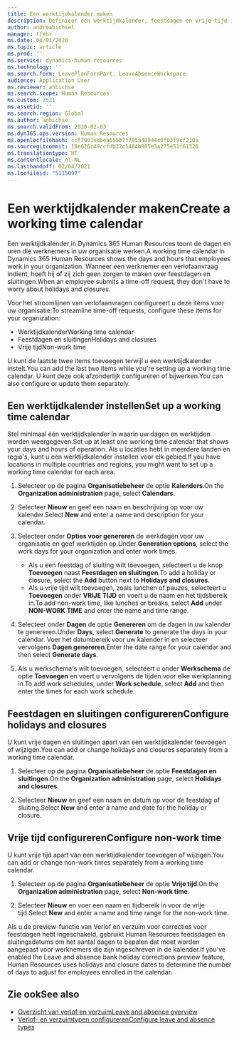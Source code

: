 ```yaml
---
title: Een werktijdkalender maken
description: Definieer een werktijdkalender, feestdagen en vrije tijd in Dynamics 365 Human Resources.
author: andreabichsel
manager: tfehr
ms.date: 04/01/2020
ms.topic: article
ms.prod: ''
ms.service: dynamics-human-resources
ms.technology: ''
ms.search.form: LeavePlanFormPart, LeaveAbsenceWorkspace
audience: Application User
ms.reviewer: anbichse
ms.search.scope: Human Resources
ms.custom: 7521
ms.assetid: ''
ms.search.region: Global
ms.author: anbichse
ms.search.validFrom: 2020-02-03
ms.dyn365.ops.version: Human Resources
ms.openlocfilehash: ccf7901ebbea655b7f795a48944c6f03f9cf210a
ms.sourcegitcommit: 18e626c49ccfdb12c1484b985e3a275e51f61320
ms.translationtype: HT
ms.contentlocale: nl-NL
ms.lasthandoff: 02/04/2021
ms.locfileid: "5115097"
---
```

# <a name="create-a-working-time-calendar"></a><span data-ttu-id="858c9-103">Een werktijdkalender maken</span><span class="sxs-lookup"><span data-stu-id="858c9-103">Create a working time calendar</span></span>

<span data-ttu-id="858c9-104">Een werktijdkalender in Dynamics 365 Human Resources toont de dagen en uren die werknemers in uw organisatie werken.</span><span class="sxs-lookup"><span data-stu-id="858c9-104">A working time calendar in Dynamics 365 Human Resources shows the days and hours that employees work in your organization.</span></span> <span data-ttu-id="858c9-105">Wanneer een werknemer een verlofaanvraag indient, hoeft hij of zij zich geen zorgen te maken over feestdagen en sluitingen.</span><span class="sxs-lookup"><span data-stu-id="858c9-105">When an employee submits a time-off request, they don't have to worry about holidays and closures.</span></span>

<span data-ttu-id="858c9-106">Voor het stroomlijnen van verlofaanvragen configureert u deze items voor uw organisatie:</span><span class="sxs-lookup"><span data-stu-id="858c9-106">To streamline time-off requests, configure these items for your organization:</span></span>

- <span data-ttu-id="858c9-107">Werktijdkalender</span><span class="sxs-lookup"><span data-stu-id="858c9-107">Working time calendar</span></span>
- <span data-ttu-id="858c9-108">Feestdagen en sluitingen</span><span class="sxs-lookup"><span data-stu-id="858c9-108">Holidays and closures</span></span>
- <span data-ttu-id="858c9-109">Vrije tijd</span><span class="sxs-lookup"><span data-stu-id="858c9-109">Non-work time</span></span>

<span data-ttu-id="858c9-110">U kunt de laatste twee items toevoegen terwijl u een werktijdkalender instelt.</span><span class="sxs-lookup"><span data-stu-id="858c9-110">You can add the last two items while you're setting up a working time calendar.</span></span> <span data-ttu-id="858c9-111">U kunt deze ook afzonderlijk configureren of bijwerken.</span><span class="sxs-lookup"><span data-stu-id="858c9-111">You can also configure or update them separately.</span></span>

## <a name="set-up-a-working-time-calendar"></a><span data-ttu-id="858c9-112">Een werktijdkalender instellen</span><span class="sxs-lookup"><span data-stu-id="858c9-112">Set up a working time calendar</span></span>

<span data-ttu-id="858c9-113">Stel minimaal één werktijdkalender in waarin uw dagen en werktijden worden weergegeven.</span><span class="sxs-lookup"><span data-stu-id="858c9-113">Set up at least one working time calendar that shows your days and hours of operation.</span></span> <span data-ttu-id="858c9-114">Als u locaties hebt in meerdere landen en regio's, kunt u een werktijdkalender instellen voor elk gebied.</span><span class="sxs-lookup"><span data-stu-id="858c9-114">If you have locations in multiple countries and regions, you might want to set up a working time calendar for each area.</span></span>

1. <span data-ttu-id="858c9-115">Selecteer op de pagina **Organisatiebeheer** de optie **Kalenders**.</span><span class="sxs-lookup"><span data-stu-id="858c9-115">On the **Organization administration** page, select **Calendars**.</span></span>

2. <span data-ttu-id="858c9-116">Selecteer **Nieuw** en geef een naam en beschrijving op voor uw kalender.</span><span class="sxs-lookup"><span data-stu-id="858c9-116">Select **New** and enter a name and description for your calendar.</span></span>

3. <span data-ttu-id="858c9-117">Selecteer onder **Opties voor genereren** de werkdagen voor uw organisatie en geef werktijden op.</span><span class="sxs-lookup"><span data-stu-id="858c9-117">Under **Generation options**, select the work days for your organization and enter work times.</span></span> 
   - <span data-ttu-id="858c9-118">Als u een feestdag of sluiting wilt toevoegen, selecteert u de knop **Toevoegen** naast **Feestdagen en sluitingen**.</span><span class="sxs-lookup"><span data-stu-id="858c9-118">To add a holiday or closure, select the **Add** button next to **Holidays and closures**.</span></span>
   - <span data-ttu-id="858c9-119">Als u vrije tijd wilt toevoegen, zoals lunchen of pauzes, selecteert u **Toevoegen** onder **VRIJE TIJD** en voert u de naam en het tijdsbereik in.</span><span class="sxs-lookup"><span data-stu-id="858c9-119">To add non-work time, like lunches or breaks, select **Add** under **NON-WORK TIME** and enter the name and time range.</span></span>

4. <span data-ttu-id="858c9-120">Selecteer onder **Dagen** de optie **Genereren** om de dagen in uw kalender te genereren.</span><span class="sxs-lookup"><span data-stu-id="858c9-120">Under **Days**, select **Generate** to generate the days in your calendar.</span></span> <span data-ttu-id="858c9-121">Voer het datumbereik voor uw kalender in en selecteer vervolgens **Dagen genereren**.</span><span class="sxs-lookup"><span data-stu-id="858c9-121">Enter the date range for your calendar and then select **Generate days**.</span></span>

5. <span data-ttu-id="858c9-122">Als u werkschema's wilt toevoegen, selecteert u onder **Werkschema** de optie **Toevoegen** en voert u vervolgens de tijden voor elke werkplanning in.</span><span class="sxs-lookup"><span data-stu-id="858c9-122">To add work schedules, under **Work schedule**, select **Add** and then enter the times for each work schedule.</span></span>

## <a name="configure-holidays-and-closures"></a><span data-ttu-id="858c9-123">Feestdagen en sluitingen configureren</span><span class="sxs-lookup"><span data-stu-id="858c9-123">Configure holidays and closures</span></span>

<span data-ttu-id="858c9-124">U kunt vrije dagen en sluitingen apart van een werktijdkalender toevoegen of wijzigen.</span><span class="sxs-lookup"><span data-stu-id="858c9-124">You can add or change holidays and closures separately from a working time calendar.</span></span>

1. <span data-ttu-id="858c9-125">Selecteer op de pagina **Organisatiebeheer** de optie **Feestdagen en sluitingen**.</span><span class="sxs-lookup"><span data-stu-id="858c9-125">On the **Organization administration** page, select **Holidays and closures**.</span></span>

2. <span data-ttu-id="858c9-126">Selecteer **Nieuw** en geef een naam en datum op voor de feestdag of sluiting.</span><span class="sxs-lookup"><span data-stu-id="858c9-126">Select **New** and enter a name and date for the holiday or closure.</span></span>

## <a name="configure-non-work-time"></a><span data-ttu-id="858c9-127">Vrije tijd configureren</span><span class="sxs-lookup"><span data-stu-id="858c9-127">Configure non-work time</span></span>

<span data-ttu-id="858c9-128">U kunt vrije tijd apart van een werktijdkalender toevoegen of wijzigen.</span><span class="sxs-lookup"><span data-stu-id="858c9-128">You can add or change non-work times separately from a working time calendar.</span></span>

1. <span data-ttu-id="858c9-129">Selecteer op de pagina **Organisatiebeheer** de optie **Vrije tijd**.</span><span class="sxs-lookup"><span data-stu-id="858c9-129">On the **Organization administration** page, select **Non-work time**.</span></span>

2. <span data-ttu-id="858c9-130">Selecteer **Nieuw** en voer een naam en tijdbereik in voor de vrije tijd.</span><span class="sxs-lookup"><span data-stu-id="858c9-130">Select **New** and enter a name and time range for the non-work time.</span></span>

<span data-ttu-id="858c9-131">Als u de preview-functie van Verlof en verzuim voor correcties voor feestdagen hebt ingeschakeld, gebruikt Human Resources feedsdagen en sluitingsdatums om het aantal dagen te bepalen dat moet worden aangepast voor werknemers die zijn ingeschreven in de kalender.</span><span class="sxs-lookup"><span data-stu-id="858c9-131">If you've enabled the Leave and absence bank holiday corrections preview feature, Human Resources uses holidays and closure dates to determine the number of days to adjust for employees enrolled in the calendar.</span></span>

## <a name="see-also"></a><span data-ttu-id="858c9-132">Zie ook</span><span class="sxs-lookup"><span data-stu-id="858c9-132">See also</span></span>

- [<span data-ttu-id="858c9-133">Overzicht van verlof en verzuim</span><span class="sxs-lookup"><span data-stu-id="858c9-133">Leave and absence overview</span></span>](hr-leave-and-absence-overview.md)
- [<span data-ttu-id="858c9-134">Verlof- en verzuimtypen configureren</span><span class="sxs-lookup"><span data-stu-id="858c9-134">Configure leave and absence types</span></span>](hr-leave-and-absence-types.md)
